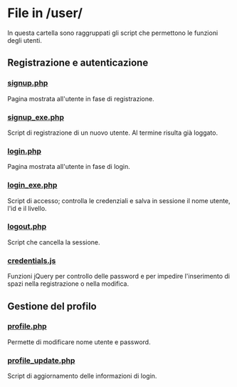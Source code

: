 # File in /user/
In questa cartella sono raggruppati gli script che permettono le funzioni degli utenti.

## Registrazione e autenticazione

### [signup.php](signup.php)
Pagina mostrata all'utente in fase di registrazione.

### [signup_exe.php](signup_exe.php)
Script di registrazione di un nuovo utente. Al termine risulta già loggato.

### [login.php](login.php)
Pagina mostrata all'utente in fase di login.

### [login_exe.php](login_exe.php)
Script di accesso; controlla le credenziali e salva in sessione il nome utente, l'id e il livello.

### [logout.php](logout.php)
Script che cancella la sessione.

### [credentials.js](credentials.js)
Funzioni jQuery per controllo delle password e per impedire l'inserimento di spazi nella registrazione o nella modifica.

## Gestione del profilo

### [profile.php](profile.php)
Permette di modificare nome utente e password.

### [profile_update.php](profile_update.php)
Script di aggiornamento delle informazioni di login.
